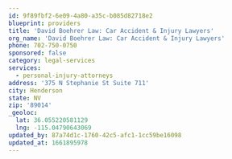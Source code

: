 ```yaml
---
id: 9f89fbf2-6e09-4a80-a35c-b085d82718e2
blueprint: providers
title: 'David Boehrer Law: Car Accident & Injury Lawyers'
org_name: 'David Boehrer Law: Car Accident & Injury Lawyers'
phone: 702-750-0750
sponsored: false
category: legal-services
services:
  - personal-injury-attorneys
address: '375 N Stephanie St Suite 711'
city: Henderson
state: NV
zip: '89014'
_geoloc:
  lat: 36.055220581129
  lng: -115.04790643069
updated_by: 87a74d1c-1760-42c5-afc1-1cc59be16098
updated_at: 1661895978
---
```

